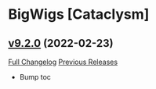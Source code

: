 # BigWigs [Cataclysm]

## [v9.2.0](https://github.com/BigWigsMods/BigWigs_Cataclysm/tree/v9.2.0) (2022-02-23)
[Full Changelog](https://github.com/BigWigsMods/BigWigs_Cataclysm/compare/v9.1.0...v9.2.0) [Previous Releases](https://github.com/BigWigsMods/BigWigs_Cataclysm/releases)

- Bump toc  
